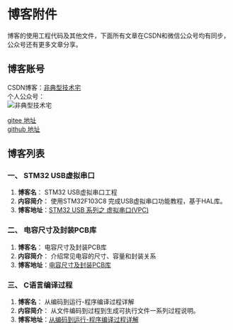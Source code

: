 # 博客附件
博客的使用工程代码及其他文件，下面所有文章在CSDN和微信公众号均有同步，公众号还有更多文章分享。

## 博客账号
CSDN博客：[非典型技术宅](https://blog.csdn.net/mirco_mcu)  
个人公众号：  
![非典型技术宅](https://images.gitee.com/uploads/images/2020/1206/000348_4fc388da_2157114.jpeg "非典型技术宅.jpg")

[gitee 地址](https://gitee.com/garyhobson/Blog-Attachment)  
[github 地址](https://github.com/Gary-Hobson/Blog-Attachment)

## 博客列表
### 一、 STM32 USB虚拟串口
1. **博客名**： STM32 USB虚拟串口工程   
2. **内容简介**： 使用STM32F103C8 完成USB虚拟串口功能教程，基于HAL库。   
3. **博客地址**：[STM32 USB 系列之 虚拟串口(VPC)](https://blog.csdn.net/mirco_mcu/article/details/106081950)

### 二、 电容尺寸及封装PCB库
1. **博客名**： 电容尺寸及封装PCB库    
2. **内容简介**： 介绍常见电容的尺寸、容量和封装关系
3. **博客地址**：[电容尺寸及封装PCB库](https://blog.csdn.net/mirco_mcu/article/details/82147614)

### 三、 C语言编译过程
1. **博客名**： 从编码到运行-程序编译过程详解    
2. **内容简介**： 从文件编码到过程到生成可执行文件一系列过程说明。
3. **博客地址**：[从编码到运行-程序编译过程详解](https://blog.csdn.net/mirco_mcu/article/details/110942092)

